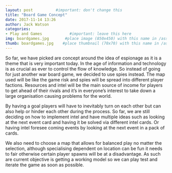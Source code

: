 ```yaml
---
layout: post          #important: don't change this
title: "Board Game Concept"
date: 2017-11-14 13:26
author: Jack Watson
categories:
- Play and Games            #important: leave this here
img: boardgames.jpg       #place image (850x450) with this name in /assets/img/blog/
thumb: boardgames.jpg    #place thumbnail (70x70) with this name in /assets/img/blog/thumbs/
---
```


<!--more-->
So far, we have picked are concept around the idea of espionage as it is a theme that is very important today. In the age of information 
and technology is as crucial as ever to control the flow of knowledge. So instead of going for just another war board game, we decided to use spies instead. The map used will be like the game risk and spies will be spread into different player factions. Resources and intel
will be the main source of income for players to get ahead of their rivals and it’s in everyone’s interest to take down a large 
organisation causing problems for the world. 

By having a goal players will have to inevitably turn on each other but can also help or hinder each other during the process.
So far, we are still deciding on how to implement intel and have multiple ideas such as looking at the next event card and having it be solved
via different intel cards. Or having intel foresee coming events by looking at the next event in a pack of cards. 

We also need to choose a map that allows for balanced play no matter the selection, although specialising dependent on location can be fun
it needs to fair otherwise certain player spawns will be at a disadvantage. As such are current objective is getting a working model so we
can play test and iterate the game as soon as possible.

